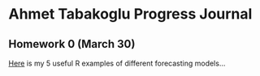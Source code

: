 # Ahmet Tabakoglu Progress Journal

## Homework 0 (March 30)

[Here](files/examples.html) is my 5 useful R examples of different forecasting models...
